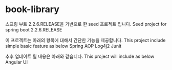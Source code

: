 # book-library
스프링 부트 2.2.6.RELEASE을 기반으로 한 seed 프로젝트 입니다.
Seed project for spring boot 2.2.6.RELEASE

이 프로젝트는 아래의 항목에 대해서 간단한 기능을 제공합니다.
This project include simple basic feature as below
Spring AOP
Log4j2
Junit

추후 업데이트 될 내용은 아래와 같습니다.
This project will include as below
Angular UI
